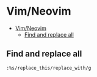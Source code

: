 # Vim/Neovim
<!--ts-->
* [Vim/Neovim](vim.md#vimneovim)
   * [Find and replace all](vim.md#find-and-replace-all)

<!-- Added by: runner, at: Thu Jul 29 12:57:07 UTC 2021 -->

<!--te-->

## Find and replace all
```vim
:%s/replace_this/replace_with/g
```
